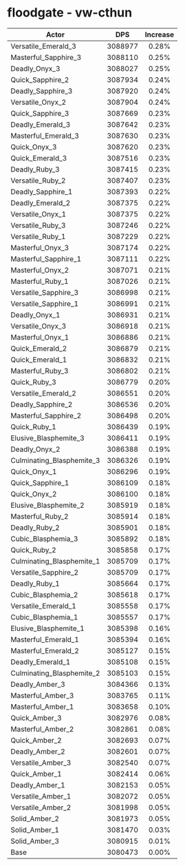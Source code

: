 # floodgate - vw-cthun
| Actor | DPS | Increase |
|---|:---:|:---:|
|Versatile_Emerald_3|3088977|0.28%|
|Masterful_Sapphire_3|3088110|0.25%|
|Deadly_Onyx_3|3088027|0.25%|
|Quick_Sapphire_2|3087934|0.24%|
|Deadly_Sapphire_3|3087920|0.24%|
|Versatile_Onyx_2|3087904|0.24%|
|Quick_Sapphire_3|3087669|0.23%|
|Deadly_Emerald_3|3087642|0.23%|
|Masterful_Emerald_3|3087630|0.23%|
|Quick_Onyx_3|3087620|0.23%|
|Quick_Emerald_3|3087516|0.23%|
|Deadly_Ruby_3|3087415|0.23%|
|Versatile_Ruby_2|3087407|0.23%|
|Deadly_Sapphire_1|3087393|0.22%|
|Deadly_Emerald_2|3087375|0.22%|
|Versatile_Onyx_1|3087375|0.22%|
|Versatile_Ruby_3|3087246|0.22%|
|Versatile_Ruby_1|3087229|0.22%|
|Masterful_Onyx_3|3087174|0.22%|
|Masterful_Sapphire_1|3087111|0.22%|
|Masterful_Onyx_2|3087071|0.21%|
|Masterful_Ruby_1|3087026|0.21%|
|Versatile_Sapphire_3|3086998|0.21%|
|Versatile_Sapphire_1|3086991|0.21%|
|Deadly_Onyx_1|3086931|0.21%|
|Versatile_Onyx_3|3086918|0.21%|
|Masterful_Onyx_1|3086886|0.21%|
|Quick_Emerald_2|3086879|0.21%|
|Quick_Emerald_1|3086832|0.21%|
|Masterful_Ruby_3|3086802|0.21%|
|Quick_Ruby_3|3086779|0.20%|
|Versatile_Emerald_2|3086551|0.20%|
|Deadly_Sapphire_2|3086536|0.20%|
|Masterful_Sapphire_2|3086498|0.20%|
|Quick_Ruby_1|3086439|0.19%|
|Elusive_Blasphemite_3|3086411|0.19%|
|Deadly_Onyx_2|3086388|0.19%|
|Culminating_Blasphemite_3|3086326|0.19%|
|Quick_Onyx_1|3086296|0.19%|
|Quick_Sapphire_1|3086109|0.18%|
|Quick_Onyx_2|3086100|0.18%|
|Elusive_Blasphemite_2|3085919|0.18%|
|Masterful_Ruby_2|3085914|0.18%|
|Deadly_Ruby_2|3085901|0.18%|
|Cubic_Blasphemia_3|3085892|0.18%|
|Quick_Ruby_2|3085858|0.17%|
|Culminating_Blasphemite_1|3085709|0.17%|
|Versatile_Sapphire_2|3085709|0.17%|
|Deadly_Ruby_1|3085664|0.17%|
|Cubic_Blasphemia_2|3085618|0.17%|
|Versatile_Emerald_1|3085558|0.17%|
|Cubic_Blasphemia_1|3085557|0.17%|
|Elusive_Blasphemite_1|3085398|0.16%|
|Masterful_Emerald_1|3085394|0.16%|
|Masterful_Emerald_2|3085127|0.15%|
|Deadly_Emerald_1|3085108|0.15%|
|Culminating_Blasphemite_2|3085103|0.15%|
|Deadly_Amber_3|3084366|0.13%|
|Masterful_Amber_3|3083765|0.11%|
|Masterful_Amber_1|3083658|0.10%|
|Quick_Amber_3|3082976|0.08%|
|Masterful_Amber_2|3082861|0.08%|
|Quick_Amber_2|3082693|0.07%|
|Deadly_Amber_2|3082601|0.07%|
|Versatile_Amber_3|3082540|0.07%|
|Quick_Amber_1|3082414|0.06%|
|Deadly_Amber_1|3082153|0.05%|
|Versatile_Amber_1|3082072|0.05%|
|Versatile_Amber_2|3081998|0.05%|
|Solid_Amber_2|3081973|0.05%|
|Solid_Amber_1|3081470|0.03%|
|Solid_Amber_3|3080915|0.01%|
|Base|3080473|0.00%|
